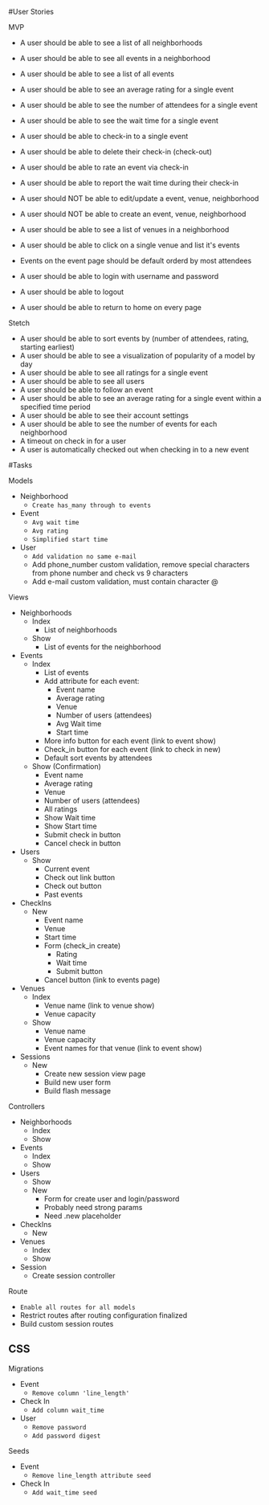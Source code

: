#User Stories

MVP

- A user should be able to see a list of all neighborhoods
- A user should be able to see all events in a neighborhood
- A user should be able to see a list of all events
- A user should be able to see an average rating for a single event 
- A user should be able to see the number of attendees for a single event
- A user should be able to see the wait time for a single event 
- A user should be able to check-in to a single event
- A user should be able to delete their check-in (check-out)
- A user should be able to rate an event via check-in
- A user should be able to report the wait time during their check-in
- A user should NOT be able to edit/update a event, venue, neighborhood
- A user should NOT be able to create an event, venue, neighborhood
- A user should be able to see a list of venues in a neighborhood
- A user should be able to click on a single venue and list it's events
- Events on the event page should be default orderd by most attendees

- A user should be able to login with username and password
- A user should be able to logout
- A user should be able to return to home on every page

Stetch

- A user should be able to sort events by (number of attendees, rating, starting earliest)
- A user should be able to see a visualization of popularity of a model by day
- A user should be able to see all ratings for a single event
- A user should be able to see all users
- A user should be able to follow an event 
- A user should be able to see an average rating for a single event within a specified time period 
- A user should be able to see their account settings 
- A user should be able to see the number of events for each neighborhood
- A timeout on check in for a user
- A user is automatically checked out when checking in to a new event

#Tasks

Models
- Neighborhood 
   * `Create has_many through to events`
- Event
   * `Avg wait time`
   * `Avg rating`
   * `Simplified start time`
- User 
   * `Add validation no same e-mail`
   * Add phone_number custom validation, remove special characters from phone number and check vs 9 characters
   * Add e-mail custom validation, must contain character @

Views
- Neighborhoods
   - Index
      * List of neighborhoods
   - Show
      * List of events for the neighborhood
- Events
   - Index 
      * List of events 
      * Add attribute for each event:
         * Event name
         * Average rating
         * Venue
         * Number of users (attendees)
         * Avg Wait time
         * Start time
      * More info button for each event (link to event show)
      * Check_in button for each event (link to check in new)
      * Default sort events by attendees
   - Show (Confirmation)
      * Event name
      * Average rating
      * Venue
      * Number of users (attendees)
      * All ratings
      * Show Wait time
      * Show Start time
      * Submit check in button
      * Cancel check in button
- Users
   - Show 
      * Current event
      * Check out link button
      * Check out button
      * Past events
- CheckIns
   - New
      * Event name
      * Venue
      * Start time
      * Form (check_in create)
         * Rating
         * Wait time
         * Submit button
      * Cancel button (link to events page)
- Venues
   - Index
      * Venue name (link to venue show)
      * Venue capacity
   - Show 
      * Venue name
      * Venue capacity
      * Event names for that venue (link to event show)
- Sessions
   - New
      * Create new session view page
      * Build new user form
      * Build flash message

Controllers
- Neighborhoods
   - Index 
   - Show
- Events
   - Index 
   - Show
- Users 
   - Show
   - New
      * Form for create user and login/password
      * Probably need strong params
      * Need .new placeholder
- CheckIns
   - New
- Venues
   - Index 
   - Show
- Session
   * Create session controller 



Route
* `Enable all routes for all models`
* Restrict routes after routing configuration finalized
* Build custom session routes

CSS
- 

Migrations
- Event
   * `Remove column 'line_length'`
- Check In
   * `Add column wait_time`
- User 
   * `Remove password`
   * `Add password digest`

Seeds 
- Event
   * `Remove line_length attribute seed`
- Check In
   * `Add wait_time seed`







